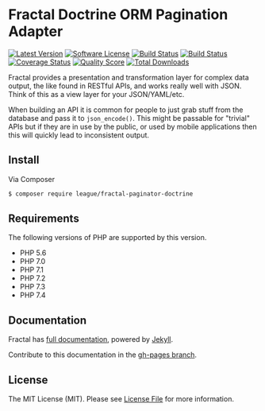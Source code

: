 # Fractal Doctrine ORM Pagination Adapter

[![Latest Version](https://img.shields.io/github/release/thephpleague/fractal-paginator-doctrine.svg?style=flat-square)](https://github.com/thephpleague/fractal-paginator-doctrine/releases)
[![Software License](https://img.shields.io/badge/license-MIT-brightgreen.svg?style=flat-square)](LICENSE)
[![Build Status](https://img.shields.io/travis/thephpleague/fractal-paginator-doctrine/master.svg?style=flat-square&label=tests)](https://travis-ci.org/thephpleague/fractal-paginator-doctrine)
[![Build Status](https://img.shields.io/circleci/build/gh/thephpleague/fractal-paginator-doctrine/master.svg?style=flat-square&label=code+style)](https://circleci.com/gh/thephpleague/fractal-paginator-doctrine)
[![Coverage Status](https://img.shields.io/scrutinizer/coverage/g/thephpleague/fractal-paginator-doctrine/master.svg?style=flat-square)](https://scrutinizer-ci.com/g/thephpleague/fractal-paginator-doctrine/code-structure)
[![Quality Score](https://img.shields.io/scrutinizer/g/thephpleague/fractal-paginator-doctrine/master.svg?style=flat-square)](https://scrutinizer-ci.com/g/thephpleague/fractal-paginator-doctrine)
[![Total Downloads](https://img.shields.io/packagist/dt/league/fractal-paginator-doctrine.svg?style=flat-square)](https://packagist.org/packages/league/fractal-paginator-doctrine)

Fractal provides a presentation and transformation layer for complex data output, the like found in
RESTful APIs, and works really well with JSON. Think of this as a view layer for your JSON/YAML/etc.

When building an API it is common for people to just grab stuff from the database and pass it
to `json_encode()`. This might be passable for "trivial" APIs but if they are in use by the public,
or used by mobile applications then this will quickly lead to inconsistent output.


## Install

Via Composer

``` bash
$ composer require league/fractal-paginator-doctrine
```

## Requirements

The following versions of PHP are supported by this version.

* PHP 5.6
* PHP 7.0
* PHP 7.1
* PHP 7.2
* PHP 7.3
* PHP 7.4

## Documentation

Fractal has [full documentation](http://fractal.thephpleague.com), powered by [Jekyll](http://jekyllrb.com/).

Contribute to this documentation in the [gh-pages branch](https://github.com/thephpleague/fractal/tree/gh-pages/).

## License

The MIT License (MIT). Please see [License File](https://github.com/thephpleague/fractal/blob/master/LICENSE) for more information.
